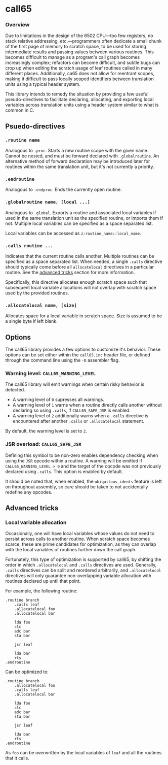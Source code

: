 # call65

### Overview

Due to limitations in the design of the 6502 CPU&mdash;too few registers, no stack relative addressing, etc.&mdash;programmers often dedicate a small chunk of the first page of memory to scratch space, to be used for storing intermediate results and passing values between various routines. This becomes difficult to manage as a program's call graph becomes increasingly complex; refactors can become difficult, and subtle bugs can crop up when editing the scratch usage of leaf routines called in many different places. Additionally, ca65 does not allow for reentrant scopes, making it difficult to pass locally scoped identifiers between translation units using a typical header system.

This library intends to remedy the situation by providing a few useful pseudo-directives  to facilitate declaring, allocating, and exporting local variables across translation units using a header system similar to what is common in C.

## Psuedo-directives

### `.routine name`

Analogous to `.proc`.
Starts a new routine scope with the given name.
Cannot be nested, and must be forward declared with `.globalroutine`.
An alternative method of forward declaration may be introduced later for routines within the same translation unit, but it's not currently a priority.

### `.endroutine`

Analogous to `.endproc`. 
Ends the currently open routine.

### `.globalroutine name, [local ...]`

Analogous to `.global`.
Exports a routine and associated local variables if used in the same translation unit as the specified routine, or imports them if not.
Multiple local variables can be specified as a space separated list.

Local variables can be accessed as `z:routine_name::local_name`.

### `.calls routine ...`

Indicates that the current routine calls another.
Multiple routines can be specified as a space separated list.
When needed, a single `.calls` directive should typically come before all `allocatelocal` directives in a particular routine.
See the [advanced tricks](#local-variable-allocation) section for more information.

Specifically, this directive allocates enough scratch space such that subsequent local variable allocations will not overlap with scratch space used by the provided routines.

### `.allocatelocal name, [size]`

Allocates space for a local variable in scratch space.
Size is assumed to be a single byte if left blank.

## Options

The call65 library provides a few options to customize it's behavior. These options can be set either within the `call65.inc` header file, or defined through the command line using the `-D` assembler flag.

### Warning level: `CALL65_WARNING_LEVEL`

The call65 library will emit warnings when certain risky behavior is detected.
* A warning level of `0` supresses all warnings.
* A warning level of `1` warns when a routine directly calls another without declaring so using `.calls`, if `CALL65_SAFE_JSR` is enabled.
* A warning level of `2` additionally warns when a `.calls` directive is encountered after another `.calls` or `.allocatelocal` statement.

By default, the warning level is set to `2`.

### JSR overload: `CALL65_SAFE_JSR`

Defining this symbol to be non-zero enables dependency checking when using the `JSR` opcode within a routine.
A warning will be emitted if `CALL65_WARNING_LEVEL > 0` and the target of the opcode was not previously declared using `.calls`.
This option is enabled by default.

It should be noted that, when enabled, the `ubiquitous_idents` feature is left on throughout assembly, so care should be taken to not accidentally redefine any opcodes.

## Advanced tricks

### Local variable allocation

Occasionally, one will have local variables whose values do not need to persist across calls to another routine.
When scratch space becomes scarce, these are prime candidates for optimization, as they can overlap with the local variables of routines further down the call graph. 

Fortunately, this type of optimization is supported by call65, by shifting the order in which `.allocatelocal` and `.calls` directives are used.
Generally, `.calls` directives can be split and reordered arbitrarily, and `.allocatelocal` directives will only guarantee non-overlapping variable allocation with routines declared up until that point.

For example, the following routine:
```
.routine branch
	.calls leaf
	.allocatelocal foo
	.allocatelocal bar

	lda foo
	clc
	adc bar
	sta bar

	jsr leaf

	lda bar
	rts
.endroutine
```

Can be optimized to:

```
.routine branch
	.allocatelocal foo
	.calls leaf
	.allocatelocal bar

	lda foo
	clc
	adc bar
	sta bar

	jsr leaf

	lda bar
	rts
.endroutine
```

As `foo` can be overwritten by the local variables of `leaf` and all the routines that it calls.